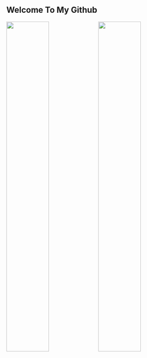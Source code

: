 ## Welcome To My Github
<img align="left" width="47%" src="https://github-readme-stats.vercel.app/api?username=NotMarvle&show_icons=true&theme=radical" />
<img align="left" width="47%" src="https://github-readme-stats.vercel.app/api/top-langs/?username=NotMarvle&layout=compact" />
